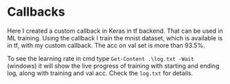 # Callbacks

Here I created a custom callback in Keras in tf backend. That can be used in ML training. Using the callback I train the mnist dataset, which is available is in tf, with my custom callback. The acc on val set is more than 93.5%.    

To see the learning rate in cmd type `Get-Content .\log.txt -Wait` (windows) it will show the live progress of training with starting and ending log, along with training and val acc. Check the `log.txt` for details.
 
